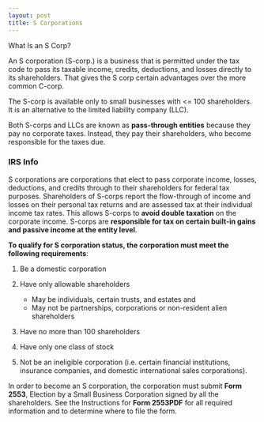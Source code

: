 ```yaml
---
layout: post
title: S Corporations
---
```



What Is an S Corp?

An S corporation (S-corp.) is a business that is permitted under the tax code to pass its taxable income, credits, deductions, and losses directly to its shareholders. That gives the S corp certain advantages over the more common C-corp.

The S-corp is available only to small businesses with <= 100 shareholders. It is an alternative to the limited liability company (LLC).

Both S-corps and LLCs are known as **pass-through entities** because they pay no corporate taxes. Instead, they pay their shareholders, who become responsible for the taxes due. 

### IRS Info

S corporations are corporations that elect to pass corporate income, losses, deductions, and credits through to their shareholders for federal tax purposes. Shareholders of S-corps report the flow-through of income and losses on their personal tax returns and are assessed tax at their individual income tax rates. This allows S-corps to **avoid double taxation** on the corporate income. S-corps are **responsible for tax on certain built-in gains and passive income at the entity level**.

**To qualify for S corporation status, the corporation must meet the following requirements**:

1. Be a domestic corporation

2. Have only allowable shareholders
     - May be individuals, certain trusts, and estates and
     - May not be partnerships, corporations or non-resident alien shareholders

3. Have no more than 100 shareholders
   
4. Have only one class of stock

5. Not be an ineligible corporation (i.e. certain financial institutions, insurance companies, and domestic international sales corporations).

In order to become an S corporation, the corporation must submit **Form 2553**, Election by a Small Business Corporation signed by all the shareholders. See the Instructions for **Form 2553PDF** for all required information and to determine where to file the form.